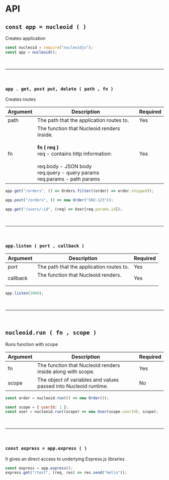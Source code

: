 # API

## `const app = nucleoid ( )`

Creates application

```javascript
const nucleoid = require("nucleoidjs");
const app = nucleoid();
```

<br/>
<hr/>
<br/>

### `app . get, post put, delete ( path , fn )`

Creates routes

| Argument | Description                                                                                                                                                                                              | Required |
| -------- | -------------------------------------------------------------------------------------------------------------------------------------------------------------------------------------------------------- | -------- |
| path     | The path that the application routes to.                                                                                                                                                                 | Yes      |
| fn       | The function that Nucleoid renders inside.<br/><br/> **fn ( req )** <br/> req - contains http information: <br/><br/> req.body - JSON body <br/> req.query - query params <br/> req.params - path params | Yes      |

```javascript
app.get("/orders", () => Orders.filter((order) => order.shipped));

app.post("/orders", () => new Order("SKU-123"));

app.get("/users/:id", (req) => User[req.params.id]);
```

<br/>
<hr/>
<br/>

### `app.listen ( port , callback )`

| Argument | Description                                   | Required |
| -------- | --------------------------------------------- | -------- |
| port     | The path that the application routes to.      | Yes      |
| callback | The function that Nucleoid renders.<br/><br/> | Yes      |

```javascript
app.listen(3000);
```

<br/>
<hr/>
<br/>

## `nucleoid.run ( fn , scope )`

Runs function with scope

| Argument | Description                                                      | Required |
| -------- | ---------------------------------------------------------------- | -------- |
| fn       | The function that Nucleoid renders inside along with scope.      | Yes      |
| scope    | The object of variables and values passed into Nucleoid runtime. | No       |

```javascript
const order = nucleoid.run(() => new Order());

const scope = { userId: 1 };
const user = nucleoid.run((scope) => new User(scope.userId), scope);
```

<br/>
<hr/>
<br/>

### `const express = app.express ( )`

It gives an direct access to underlying Express.js libraries

```javascript
const express = app.express();
express.get("/test", (req, res) => res.send("Hello"));
```

<br/>
